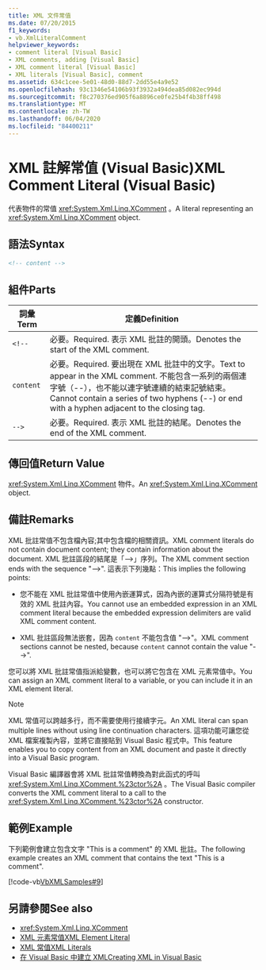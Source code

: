 ```yaml
---
title: XML 文件常值
ms.date: 07/20/2015
f1_keywords:
- vb.XmlLiteralComment
helpviewer_keywords:
- comment literal [Visual Basic]
- XML comments, adding [Visual Basic]
- XML comment literal [Visual Basic]
- XML literals [Visual Basic], comment
ms.assetid: 634c1cee-5e01-48d0-88d7-2dd55e4a9e52
ms.openlocfilehash: 93c1346e54106b93f3932a494dea85d082ec994d
ms.sourcegitcommit: f8c270376ed905f6a8896ce0fe25b4f4b38ff498
ms.translationtype: MT
ms.contentlocale: zh-TW
ms.lasthandoff: 06/04/2020
ms.locfileid: "84400211"
---
```

# <a name="xml-comment-literal-visual-basic"></a><span data-ttu-id="93d90-102">XML 註解常值 (Visual Basic)</span><span class="sxs-lookup"><span data-stu-id="93d90-102">XML Comment Literal (Visual Basic)</span></span>
<span data-ttu-id="93d90-103">代表物件的常值 <xref:System.Xml.Linq.XComment> 。</span><span class="sxs-lookup"><span data-stu-id="93d90-103">A literal representing an <xref:System.Xml.Linq.XComment> object.</span></span>  
  
## <a name="syntax"></a><span data-ttu-id="93d90-104">語法</span><span class="sxs-lookup"><span data-stu-id="93d90-104">Syntax</span></span>  
  
```xml  
<!-- content -->  
```  
  
## <a name="parts"></a><span data-ttu-id="93d90-105">組件</span><span class="sxs-lookup"><span data-stu-id="93d90-105">Parts</span></span>  
  
|<span data-ttu-id="93d90-106">詞彙</span><span class="sxs-lookup"><span data-stu-id="93d90-106">Term</span></span>|<span data-ttu-id="93d90-107">定義</span><span class="sxs-lookup"><span data-stu-id="93d90-107">Definition</span></span>|  
|---|---|  
|`<!--`|<span data-ttu-id="93d90-108">必要。</span><span class="sxs-lookup"><span data-stu-id="93d90-108">Required.</span></span> <span data-ttu-id="93d90-109">表示 XML 批註的開頭。</span><span class="sxs-lookup"><span data-stu-id="93d90-109">Denotes the start of the XML comment.</span></span>|  
|`content`|<span data-ttu-id="93d90-110">必要。</span><span class="sxs-lookup"><span data-stu-id="93d90-110">Required.</span></span> <span data-ttu-id="93d90-111">要出現在 XML 批註中的文字。</span><span class="sxs-lookup"><span data-stu-id="93d90-111">Text to appear in the XML comment.</span></span> <span data-ttu-id="93d90-112">不能包含一系列的兩個連字號（--），也不能以連字號連續的結束記號結束。</span><span class="sxs-lookup"><span data-stu-id="93d90-112">Cannot contain a series of two hyphens (--) or end with a hyphen adjacent to the closing tag.</span></span>|  
|`-->`|<span data-ttu-id="93d90-113">必要。</span><span class="sxs-lookup"><span data-stu-id="93d90-113">Required.</span></span> <span data-ttu-id="93d90-114">表示 XML 批註的結尾。</span><span class="sxs-lookup"><span data-stu-id="93d90-114">Denotes the end of the XML comment.</span></span>|  
  
## <a name="return-value"></a><span data-ttu-id="93d90-115">傳回值</span><span class="sxs-lookup"><span data-stu-id="93d90-115">Return Value</span></span>  
 <span data-ttu-id="93d90-116"><xref:System.Xml.Linq.XComment> 物件。</span><span class="sxs-lookup"><span data-stu-id="93d90-116">An <xref:System.Xml.Linq.XComment> object.</span></span>  
  
## <a name="remarks"></a><span data-ttu-id="93d90-117">備註</span><span class="sxs-lookup"><span data-stu-id="93d90-117">Remarks</span></span>  
 <span data-ttu-id="93d90-118">XML 批註常值不包含檔內容;其中包含檔的相關資訊。</span><span class="sxs-lookup"><span data-stu-id="93d90-118">XML comment literals do not contain document content; they contain information about the document.</span></span> <span data-ttu-id="93d90-119">XML 批註區段的結尾是「-->」序列。</span><span class="sxs-lookup"><span data-stu-id="93d90-119">The XML comment section ends with the sequence "-->".</span></span> <span data-ttu-id="93d90-120">這表示下列幾點：</span><span class="sxs-lookup"><span data-stu-id="93d90-120">This implies the following points:</span></span>  
  
- <span data-ttu-id="93d90-121">您不能在 XML 批註常值中使用內嵌運算式，因為內嵌的運算式分隔符號是有效的 XML 批註內容。</span><span class="sxs-lookup"><span data-stu-id="93d90-121">You cannot use an embedded expression in an XML comment literal because the embedded expression delimiters are valid XML comment content.</span></span>  
  
- <span data-ttu-id="93d90-122">XML 批註區段無法嵌套，因為 `content` 不能包含值 "-->"。</span><span class="sxs-lookup"><span data-stu-id="93d90-122">XML comment sections cannot be nested, because `content` cannot contain the value "-->".</span></span>  
  
 <span data-ttu-id="93d90-123">您可以將 XML 批註常值指派給變數，也可以將它包含在 XML 元素常值中。</span><span class="sxs-lookup"><span data-stu-id="93d90-123">You can assign an XML comment literal to a variable, or you can include it in an XML element literal.</span></span>  
  
> [!NOTE]
> <span data-ttu-id="93d90-124">XML 常值可以跨越多行，而不需要使用行接續字元。</span><span class="sxs-lookup"><span data-stu-id="93d90-124">An XML literal can span multiple lines without using line continuation characters.</span></span> <span data-ttu-id="93d90-125">這項功能可讓您從 XML 檔案複製內容，並將它直接貼到 Visual Basic 程式中。</span><span class="sxs-lookup"><span data-stu-id="93d90-125">This feature enables you to copy content from an XML document and paste it directly into a Visual Basic program.</span></span>  
  
 <span data-ttu-id="93d90-126">Visual Basic 編譯器會將 XML 批註常值轉換為對此函式的呼叫 <xref:System.Xml.Linq.XComment.%23ctor%2A> 。</span><span class="sxs-lookup"><span data-stu-id="93d90-126">The Visual Basic compiler converts the XML comment literal to a call to the <xref:System.Xml.Linq.XComment.%23ctor%2A> constructor.</span></span>  
  
## <a name="example"></a><span data-ttu-id="93d90-127">範例</span><span class="sxs-lookup"><span data-stu-id="93d90-127">Example</span></span>  
 <span data-ttu-id="93d90-128">下列範例會建立包含文字 "This is a comment" 的 XML 批註。</span><span class="sxs-lookup"><span data-stu-id="93d90-128">The following example creates an XML comment that contains the text "This is a comment".</span></span>  
  
 [!code-vb[VbXMLSamples#9](~/samples/snippets/visualbasic/VS_Snippets_VBCSharp/VbXMLSamples/VB/XMLSamples4.vb#9)]  
  
## <a name="see-also"></a><span data-ttu-id="93d90-129">另請參閱</span><span class="sxs-lookup"><span data-stu-id="93d90-129">See also</span></span>

- <xref:System.Xml.Linq.XComment>
- [<span data-ttu-id="93d90-130">XML 元素常值</span><span class="sxs-lookup"><span data-stu-id="93d90-130">XML Element Literal</span></span>](xml-element-literal.md)
- [<span data-ttu-id="93d90-131">XML 常值</span><span class="sxs-lookup"><span data-stu-id="93d90-131">XML Literals</span></span>](index.md)
- [<span data-ttu-id="93d90-132">在 Visual Basic 中建立 XML</span><span class="sxs-lookup"><span data-stu-id="93d90-132">Creating XML in Visual Basic</span></span>](../../programming-guide/language-features/xml/creating-xml.md)

